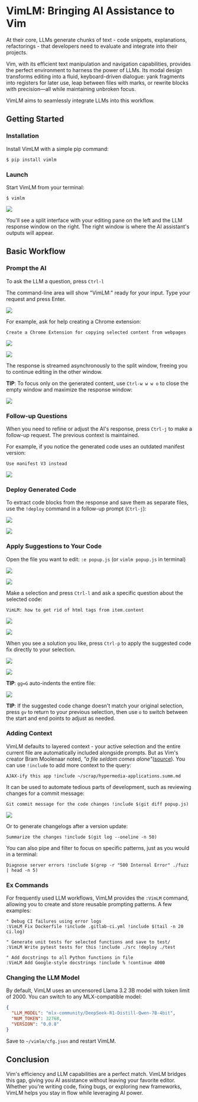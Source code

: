 # VimLM: Bringing AI Assistance to Vim

At their core, LLMs generate chunks of text - code snippets, explanations, refactorings - that developers need to evaluate and integrate into their projects. 

Vim, with its efficient text manipulation and navigation capabilities, provides the perfect environment to harness the power of LLMs. Its modal design transforms editing into a fluid, keyboard-driven dialogue: yank fragments into registers for later use, leap between files with marks, or rewrite blocks with precision—all while maintaining unbroken focus. 

VimLM aims to seamlessly integrate LLMs into this workflow.

## Getting Started

### Installation
Install VimLM with a simple pip command:
```
$ pip install vimlm
```

### Launch
Start VimLM from your terminal:
```
$ vimlm
```

![](https://raw.githubusercontent.com/JosefAlbers/VimLM/main/assets/0000.png)

You'll see a split interface with your editing pane on the left and the LLM response window on the right. The right window is where the AI assistant's outputs will appear.

## Basic Workflow

### Prompt the AI
To ask the LLM a question, press `Ctrl-l`

The command-line area will show "VimLM:" ready for your input. Type your request and press Enter.

![](https://raw.githubusercontent.com/JosefAlbers/VimLM/main/assets/0010.png)

For example, ask for help creating a Chrome extension:
```
Create a Chrome Extension for copying selected content from webpages
```

![](https://raw.githubusercontent.com/JosefAlbers/VimLM/main/assets/0020.png)

![](https://raw.githubusercontent.com/JosefAlbers/VimLM/main/assets/0030.png)

The response is streamed asynchronously to the split window, freeing you to continue editing in the other window.

**TIP**: To focus only on the generated content, use `Ctrl-w w w o` to close the empty window and maximize the response window:

![](https://raw.githubusercontent.com/JosefAlbers/VimLM/main/assets/0033.png)

### Follow-up Questions
When you need to refine or adjust the AI's response, press `Ctrl-j` to make a follow-up request. The previous context is maintained.

For example, if you notice the generated code uses an outdated manifest version:
```
Use manifest V3 instead
```

![](https://raw.githubusercontent.com/JosefAlbers/VimLM/main/assets/0040.png)

### Deploy Generated Code
To extract code blocks from the response and save them as separate files, use the `!deploy` command in a follow-up prompt (`Ctrl-j`):

![](https://raw.githubusercontent.com/JosefAlbers/VimLM/main/assets/0050.png)

![](https://raw.githubusercontent.com/JosefAlbers/VimLM/main/assets/0060.png)

### Apply Suggestions to Your Code
Open the file you want to edit: `:e popup.js` (or `vimlm popup.js` in terminal)

![](https://raw.githubusercontent.com/JosefAlbers/VimLM/main/assets/0070.png)

![](https://raw.githubusercontent.com/JosefAlbers/VimLM/main/assets/0071.png)

Make a selection and press `Ctrl-l` and ask a specific question about the selected code:
```
VimLM: how to get rid of html tags from item.content
```

![](https://raw.githubusercontent.com/JosefAlbers/VimLM/main/assets/0100.png)

![](https://raw.githubusercontent.com/JosefAlbers/VimLM/main/assets/0110.png)

When you see a solution you like, press `Ctrl-p` to apply the suggested code fix directly to your selection.

![](https://raw.githubusercontent.com/JosefAlbers/VimLM/main/assets/0120.png)

![](https://raw.githubusercontent.com/JosefAlbers/VimLM/main/assets/0130.png)

**TIP**: `gg=G` auto-indents the entire file:

![](https://raw.githubusercontent.com/JosefAlbers/VimLM/main/assets/0140.png)

**TIP**: If the suggested code change doesn't match your original selection, press `gv` to return to your previous selection, then use `o` to switch between the start and end points to adjust as needed.

### Adding Context
VimLM defaults to layered context - your active selection and the entire current file are automatically included alongside prompts. But as Vim's creator Bram Moolenaar noted, *"a file seldom comes alone"*([source](https://www.moolenaar.net/habits.html)). You can use `!include` to add more context to the query:
```
AJAX-ify this app !include ~/scrap/hypermedia-applications.summ.md
```

It can be used to automate tedious parts of development, such as reviewing changes for a commit message:
```
Git commit message for the code changes !include $(git diff popup.js)
```

![](https://raw.githubusercontent.com/JosefAlbers/VimLM/main/assets/0150.png)

Or to generate changelogs after a version update:
```
Summarize the changes !include $(git log --oneline -n 50)
```

You can also pipe and filter to focus on specific patterns, just as you would in a terminal:
```
Diagnose server errors !include $(grep -r "500 Internal Error" ./fuzz | head -n 5)
```

### Ex Commands
For frequently used LLM workflows, VimLM provides the `:VimLM` command, allowing you to create and store reusable prompting patterns. A few examples:
```
" Debug CI failures using error logs
:VimLM Fix Dockerfile !include .gitlab-ci.yml !include $(tail -n 20 ci.log)

" Generate unit tests for selected functions and save to test/
:VimLM Write pytest tests for this !include ./src !deploy ./test

" Add docstrings to all Python functions in file
:VimLM Add Google-style docstrings !include % !continue 4000
```

### Changing the LLM Model
By default, VimLM uses an uncensored Llama 3.2 3B model with token limit of 2000. You can switch to any MLX-compatible model:
```json
{
  "LLM_MODEL": "mlx-community/DeepSeek-R1-Distill-Qwen-7B-4bit",
  "NUM_TOKEN": 32768,
  "VERSION": "0.0.8"
}
```

Save to `~/vimlm/cfg.json` and restart VimLM.

## Conclusion

Vim's efficiency and LLM capabilities are a perfect match. VimLM bridges this gap, giving you AI assistance without leaving your favorite editor. Whether you're writing code, fixing bugs, or exploring new frameworks, VimLM helps you stay in flow while leveraging AI power.
